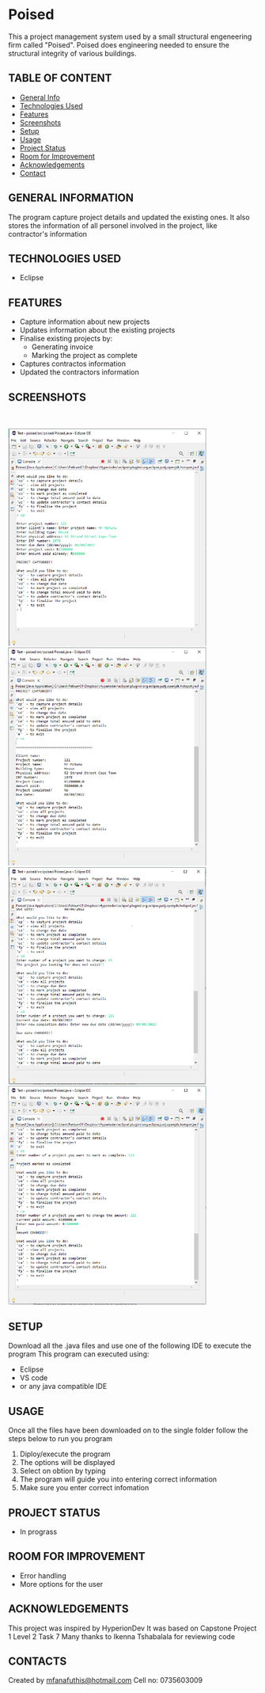 # Poised
This a project management system used by a small structural engeneering firm called "Poised". Poised does engineering needed to ensure the structural integrity of various buildings.
## TABLE OF CONTENT
* [General Info](#general-information)
* [Technologies Used](#technologies-used)
* [Features](#features)
* [Screenshots](#screenshots)
* [Setup](#setup)
* [Usage](#usage)
* [Project Status](#project-status)
* [Room for Improvement](#room-for-improvement)
* [Acknowledgements](#acknowledgements)
* [Contact](#contacts)
## GENERAL INFORMATION
The program capture project details and updated the existing ones. It also stores the information of all personel involved in the project, like contractor's information
## TECHNOLOGIES USED
* Eclipse
## FEATURES
* Capture information about new projects
* Updates information about the existing projects
* Finalise existing projects by:
  * Generating invoice
  * Marking the project as complete
* Captures contractos information
* Updated the contractors information
## SCREENSHOTS
<br><br>
<img src = "screenshoots/Capture.PNG" width  = 400>
<img src = "screenshoots/Capture1.PNG" width  = 400>
<img src = "screenshoots/Capture2.PNG" width  = 400>
<img src = "screenshoots/Capture3.PNG" width  = 400>
## SETUP
Download all the .java files and use one of the following IDE to execute the program
This program can executed using:
* Eclipse 
* VS code
* or any java compatible IDE
## USAGE
Once all the files have been downloaded on to the single folder follow the steps below to run you program
1. Diploy/execute the program
2. The options will be displayed
3. Select on obtion by typing
4. The program will guide you into entering correct information
5. Make sure you enter correct infomation
## PROJECT STATUS
* In prograss
## ROOM FOR IMPROVEMENT
* Error handling 
* More options for the user
## ACKNOWLEDGEMENTS
This project was inspired by HyperionDev
It was based on Capstone Project 1 Level 2 Task 7
Many thanks to Ikenna Tshabalala for reviewing code
## CONTACTS
Created by mfanafuthis@hotmail.com
Cell no: 0735603009
